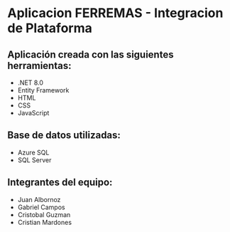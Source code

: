 # Aplicacion FERREMAS - Integracion de Plataforma

## Aplicación creada con las siguientes herramientas: 

- .NET 8.0
- Entity Framework
- HTML
- CSS
- JavaScript

## Base de datos utilizadas:

- Azure SQL
- SQL Server

## Integrantes del equipo:

- Juan Albornoz
- Gabriel Campos
- Cristobal Guzman
- Cristian Mardones

